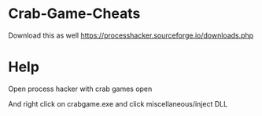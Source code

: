 # Crab-Game-Cheats
Download this as well
https://processhacker.sourceforge.io/downloads.php

Help
============
Open process hacker with crab games open

And right click on crabgame.exe and click miscellaneous/inject DLL
